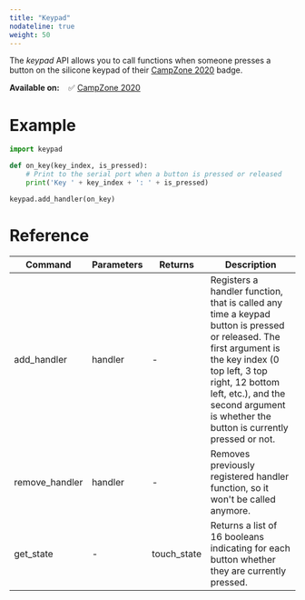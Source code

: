 ```yaml
---
title: "Keypad"
nodateline: true
weight: 50
---
```



The *keypad* API allows you to call functions when someone presses a button on the silicone keypad of their [CampZone 2020](/badges/campzone-2020/) badge.

**Available on:** &nbsp;&nbsp; ✅ [CampZone 2020](/badges/campzone-2020/)


# Example

```python
import keypad

def on_key(key_index, is_pressed):
    # Print to the serial port when a button is pressed or released
    print('Key ' + key_index + ': ' + is_pressed)

keypad.add_handler(on_key)
```

# Reference

| Command            | Parameters                 | Returns | Description                                                                      |
| ------------------ | -------------------------- | ------- | -------------------------------------------------------------------------------- |
| add_handler        | handler                    | - | Registers a handler function, that is called any time a keypad button is pressed or released. The first argument is the key index (0 top left, 3 top right, 12 bottom left, etc.), and the second argument is whether the button is currently pressed or not.                                                    |
| remove_handler     | handler                    | - | Removes previously registered handler function, so it won't be called anymore.                                                    |
| get_state          | -                          | touch_state | Returns a list of 16 booleans indicating for each button whether they are currently pressed.                                                    |
